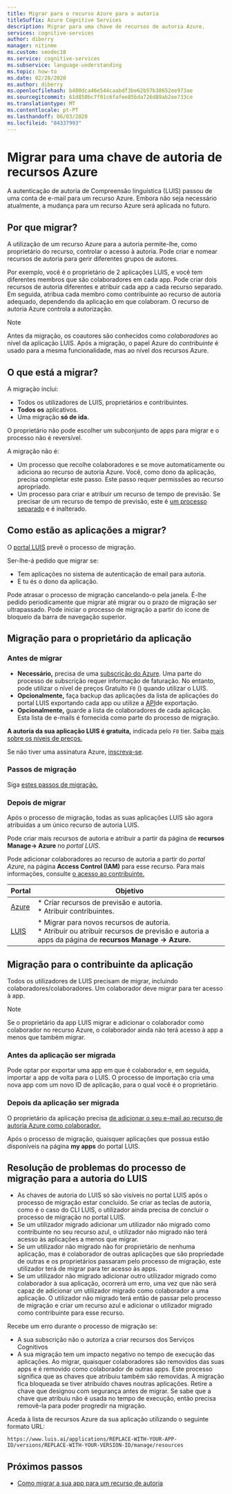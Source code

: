 ```yaml
---
title: Migrar para o recurso Azure para a autoria
titleSuffix: Azure Cognitive Services
description: Migrar para uma chave de recursos de autoria Azure.
services: cognitive-services
author: diberry
manager: nitinme
ms.custom: seodec18
ms.service: cognitive-services
ms.subservice: language-understanding
ms.topic: how-to
ms.date: 02/28/2020
ms.author: diberry
ms.openlocfilehash: b480dca46e544caabdf3be62b57b38652ee973ae
ms.sourcegitcommit: 61d850bc7f01c6fafee85bda726d89ab2ee733ce
ms.translationtype: MT
ms.contentlocale: pt-PT
ms.lasthandoff: 06/03/2020
ms.locfileid: "84337993"
---
```

# <a name="migrate-to-an-azure-resource-authoring-key"></a>Migrar para uma chave de autoria de recursos Azure

A autenticação de autoria de Compreensão linguística (LUIS) passou de uma conta de e-mail para um recurso Azure. Embora não seja necessário atualmente, a mudança para um recurso Azure será aplicada no futuro.

## <a name="why-migrate"></a>Por que migrar?

A utilização de um recurso Azure para a autoria permite-lhe, como proprietário do recurso, controlar o acesso à autoria. Pode criar e nomear recursos de autoria para gerir diferentes grupos de autores.

Por exemplo, você é o proprietário de 2 aplicações LUIS, e você tem diferentes membros que são colaboradores em cada app. Pode criar dois recursos de autoria diferentes e atribuir cada app a cada recurso separado. Em seguida, atribua cada membro como contribuinte ao recurso de autoria adequado, dependendo da aplicação em que colaboram. O recurso de autoria Azure controla a autorização.

> [!Note]
> Antes da migração, os coautores são conhecidos como _colaboradores_ ao nível da aplicação LUIS. Após a migração, o papel Azure do _contribuinte_ é usado para a mesma funcionalidade, mas ao nível dos recursos Azure.

## <a name="what-is-migrating"></a>O que está a migrar?

A migração inclui:

* Todos os utilizadores de LUIS, proprietários e contribuintes.
* **Todos os** aplicativos.
* Uma migração **só de ida.**

O proprietário não pode escolher um subconjunto de apps para migrar e o processo não é reversível.

A migração não é:

* Um processo que recolhe colaboradores e se move automaticamente ou adiciona ao recurso de autoria Azure. Você, como dono da aplicação, precisa completar este passo. Este passo requer permissões ao recurso apropriado.
* Um processo para criar e atribuir um recurso de tempo de previsão. Se precisar de um recurso de tempo de previsão, este é [um processo separado](luis-how-to-azure-subscription.md#create-resources-in-the-azure-portal) e é inalterado.

## <a name="how-are-the-apps-migrating"></a>Como estão as aplicações a migrar?

O [portal LUIS](https://www.luis.ai) prevê o processo de migração.

Ser-lhe-á pedido que migrar se:

* Tem aplicações no sistema de autenticação de email para autoria.
* E tu és o dono da aplicação.

Pode atrasar o processo de migração cancelando-o pela janela. É-lhe pedido periodicamente que migrar até migrar ou o prazo de migração ser ultrapassado. Pode iniciar o processo de migração a partir do ícone de bloqueio da barra de navegação superior.

## <a name="migration-for-the-app-owner"></a>Migração para o proprietário da aplicação

### <a name="before-you-migrate"></a>Antes de migrar

* **Necessário,** precisa de uma [subscrição do Azure](https://azure.microsoft.com/free/). Uma parte do processo de subscrição requer informação de faturação. No entanto, pode utilizar o nível de preços Gratuito `F0` () quando utilizar o LUIS.
* **Opcionalmente,** faça backup das aplicações da lista de aplicações do portal LUIS exportando cada app ou utilize a [API](https://westus.dev.cognitive.microsoft.com/docs/services/5890b47c39e2bb17b84a55ff/operations/5890b47c39e2bb052c5b9c40)de exportação.
* **Opcionalmente,** guarde a lista de colaboradores de cada aplicação. Esta lista de e-mails é fornecida como parte do processo de migração.


**A autoria da sua aplicação LUIS é gratuita,** indicada pelo `F0` tier. Saiba [mais sobre os níveis de preços.](luis-limits.md#key-limits)

Se não tiver uma assinatura Azure, [inscreva-se](https://azure.microsoft.com/free/).

### <a name="migration-steps"></a>Passos de migração

Siga [estes passos de migração.](luis-migration-authoring-steps.md)

### <a name="after-you-migrate"></a>Depois de migrar

Após o processo de migração, todas as suas aplicações LUIS são agora atribuídas a um único recurso de autoria LUIS.

Pode criar mais recursos de autoria e atribuir a partir da página de **recursos Manage-> Azure** no _portal LUIS_.

Pode adicionar colaboradores ao recurso de autoria a partir do _portal Azure_, na página **Access Control (IAM)** para esse recurso. Para mais informações, consulte [o acesso ao contribuinte.](luis-migration-authoring-steps.md#after-the-migration-process-add-contributors-to-your-authoring-resource)

|Portal|Objetivo|
|--|--|
|[Azure](https://azure.microsoft.com/free/)|* Criar recursos de previsão e autoria.<br>* Atribuir contribuintes.|
|[LUIS](https://www.luis.ai)|* Migrar para novos recursos de autoria.<br>* Atribuir ou atribuir recursos de previsão e autoria a apps da página de **recursos Manage -> Azure.**|

## <a name="migration-for-the-app-contributor"></a>Migração para o contribuinte da aplicação

Todos os utilizadores de LUIS precisam de migrar, incluindo colaboradores/colaboradores. Um colaborador deve migrar para ter acesso à app.

> [!Note]
> Se o proprietário da app LUIS migrar e adicionar o colaborador como colaborador no recurso Azure, o colaborador ainda não terá acesso à app a menos que também migrar.

### <a name="before-the-app-is-migrated"></a>Antes da aplicação ser migrada

Pode optar por exportar uma app em que é colaborador e, em seguida, importar a app de volta para o LUIS. O processo de importação cria uma nova app com um novo ID de aplicação, para o qual você é o proprietário.

### <a name="after-the-app-is-migrated"></a>Depois da aplicação ser migrada

O proprietário da aplicação precisa [de adicionar o seu e-mail ao recurso de autoria Azure como colaborador.](luis-how-to-collaborate.md#add-contributor-to-azure-authoring-resource)

Após o processo de migração, quaisquer aplicações que possua estão disponíveis na página **my apps** do portal LUIS.

## <a name="troubleshooting-the-migration-process-for-luis-authoring"></a>Resolução de problemas do processo de migração para a autoria do LUIS

* As chaves de autoria do LUIS só são visíveis no portal LUIS após o processo de migração estar concluído. Se criar as teclas de autoria, como é o caso do CLI LUIS, o utilizador ainda precisa de concluir o processo de migração no portal LUIS.
* Se um utilizador migrado adicionar um utilizador não migrado como contribuinte no seu recurso azul, o utilizador não migrado não terá acesso às aplicações a menos que migrar.
* Se um utilizador não migrado não for proprietário de nenhuma aplicação, mas é colaborador de outras aplicações que são propriedade de outras e os proprietários passaram pelo processo de migração, este utilizador terá de migrar para ter acesso às apps.
* Se um utilizador não migrado adicionar outro utilizador migrado como colaborador à sua aplicação, ocorrerá um erro, uma vez que não será capaz de adicionar um utilizador migrado como colaborador a uma aplicação. O utilizador não migrado terá então de passar pelo processo de migração e criar um recurso azul e adicionar o utilizador migrado como contribuinte para esse recurso.

Recebe um erro durante o processo de migração se:
* A sua subscrição não o autoriza a criar recursos dos Serviços Cognitivos
* A sua migração tem um impacto negativo no tempo de execução das aplicações. Ao migrar, quaisquer colaboradores são removidos das suas apps e é removido como colaborador de outras apps. Este processo significa que as chaves que atribuiu também são removidas. A migração fica bloqueada se tiver atribuído chaves noutras aplicações. Retire a chave que designou com segurança antes de migrar. Se sabe que a chave que atribuiu não é usada no tempo de execução, então precisa removê-la para poder progredir na migração.

Aceda à lista de recursos Azure da sua aplicação utilizando o seguinte formato URL:

`https://www.luis.ai/applications/REPLACE-WITH-YOUR-APP-ID/versions/REPLACE-WITH-YOUR-VERSION-ID/manage/resources`

## <a name="next-steps"></a>Próximos passos

* [Como migrar a sua app para um recurso de autoria](luis-migration-authoring-steps.md)

